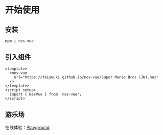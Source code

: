 # 开始使用

## 安装

```shell
npm i nes-vue
```
## 引入组件

```vue
<template>
  <nes-vue
    url="https://taiyuuki.github.io/nes-vue/Super Mario Bros (JU).nes"
  />
</template>
<script setup>
  import { NesVue } from 'nes-vue';
</script>
```

## 游乐场

在线体验：[Playground](https://taiyuuki.gitee.io/nes-vue)